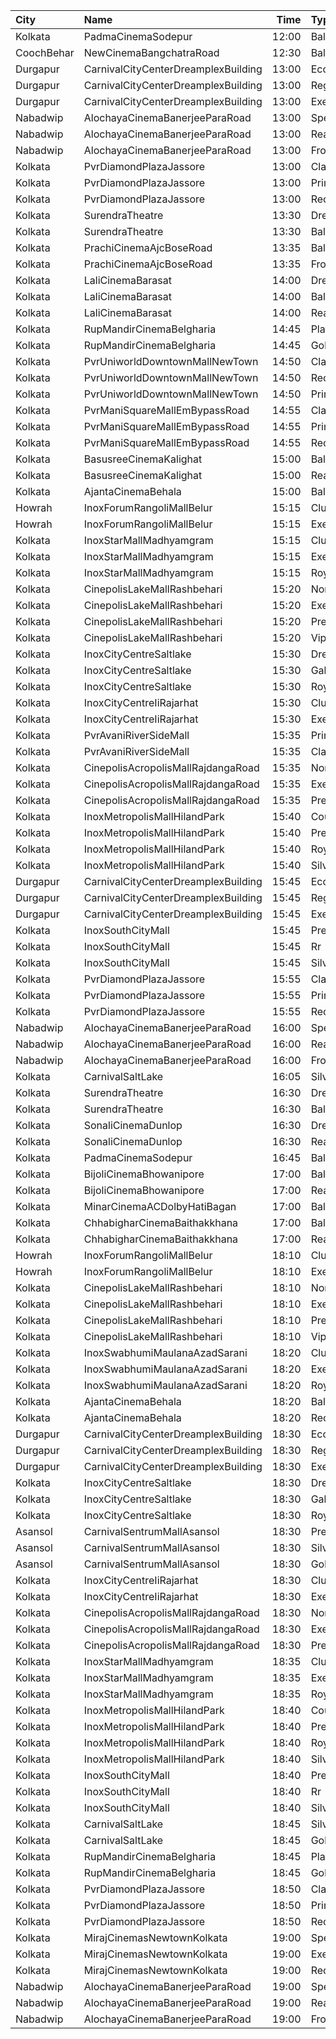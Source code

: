 | City       | Name                                |  Time | Type        | Price | Capacity | Booked |
| :--------- | :---------------------------------- | ----: | :---------- | ----: | -------: | -----: |
| Kolkata    | PadmaCinemaSodepur                  | 12:00 | Balcony     |   70₹ |       38 |      0 |
| CoochBehar | NewCinemaBangchatraRoad             | 12:30 | Balcony     |  100₹ |       73 |     51 |
| Durgapur   | CarnivalCityCenterDreamplexBuilding | 13:00 | Economy     |   50₹ |       34 |     18 |
| Durgapur   | CarnivalCityCenterDreamplexBuilding | 13:00 | Regular     |   89₹ |       65 |     32 |
| Durgapur   | CarnivalCityCenterDreamplexBuilding | 13:00 | Executive   |   99₹ |      168 |     84 |
| Nabadwip   | AlochayaCinemaBanerjeeParaRoad      | 13:00 | Special     |   50₹ |      107 |     65 |
| Nabadwip   | AlochayaCinemaBanerjeeParaRoad      | 13:00 | RearStall   |   40₹ |      252 |     68 |
| Nabadwip   | AlochayaCinemaBanerjeeParaRoad      | 13:00 | FrontStall  |   40₹ |      196 |    196 |
| Kolkata    | PvrDiamondPlazaJassore              | 13:00 | Classic     |  112₹ |      137 |      2 |
| Kolkata    | PvrDiamondPlazaJassore              | 13:00 | Prime       |  190₹ |        5 |      0 |
| Kolkata    | PvrDiamondPlazaJassore              | 13:00 | Recliner    |  360₹ |        5 |      0 |
| Kolkata    | SurendraTheatre                     | 13:30 | DressCircle |  110₹ |       24 |      4 |
| Kolkata    | SurendraTheatre                     | 13:30 | Balcony     |   50₹ |       46 |      0 |
| Kolkata    | PrachiCinemaAjcBoseRoad             | 13:35 | Balcony     |  150₹ |      177 |    156 |
| Kolkata    | PrachiCinemaAjcBoseRoad             | 13:35 | FrontStall  |  100₹ |      306 |    273 |
| Kolkata    | LaliCinemaBarasat                   | 14:00 | DressCircle |  100₹ |       22 |     16 |
| Kolkata    | LaliCinemaBarasat                   | 14:00 | Balcony     |   70₹ |      169 |    142 |
| Kolkata    | LaliCinemaBarasat                   | 14:00 | RearStall   |   50₹ |      270 |    216 |
| Kolkata    | RupMandirCinemaBelgharia            | 14:45 | Platinum    |  100₹ |       48 |     24 |
| Kolkata    | RupMandirCinemaBelgharia            | 14:45 | Gold        |   80₹ |      102 |     67 |
| Kolkata    | PvrUniworldDowntownMallNewTown      | 14:50 | Classic     |  112₹ |       24 |      0 |
| Kolkata    | PvrUniworldDowntownMallNewTown      | 14:50 | Recliner    |  370₹ |        3 |      0 |
| Kolkata    | PvrUniworldDowntownMallNewTown      | 14:50 | Prime       |  180₹ |       78 |      3 |
| Kolkata    | PvrManiSquareMallEmBypassRoad       | 14:55 | Classic     |  150₹ |       40 |      0 |
| Kolkata    | PvrManiSquareMallEmBypassRoad       | 14:55 | Prime       |  150₹ |       86 |      6 |
| Kolkata    | PvrManiSquareMallEmBypassRoad       | 14:55 | Recliner    |  460₹ |        7 |      0 |
| Kolkata    | BasusreeCinemaKalighat              | 15:00 | Balcony     |  100₹ |      320 |    245 |
| Kolkata    | BasusreeCinemaKalighat              | 15:00 | RearStall   |   70₹ |      700 |    499 |
| Kolkata    | AjantaCinemaBehala                  | 15:00 | Balcony     |  150₹ |      106 |     84 |
| Howrah     | InoxForumRangoliMallBelur           | 15:15 | Club        |  150₹ |       48 |      0 |
| Howrah     | InoxForumRangoliMallBelur           | 15:15 | Executive   |  150₹ |       33 |      0 |
| Kolkata    | InoxStarMallMadhyamgram             | 15:15 | Club        |  140₹ |       40 |      0 |
| Kolkata    | InoxStarMallMadhyamgram             | 15:15 | Executive   |  140₹ |       15 |      0 |
| Kolkata    | InoxStarMallMadhyamgram             | 15:15 | Royal       |  180₹ |       32 |      0 |
| Kolkata    | CinepolisLakeMallRashbehari         | 15:20 | Normal      |  150₹ |       20 |      0 |
| Kolkata    | CinepolisLakeMallRashbehari         | 15:20 | Executive   |  150₹ |       95 |     12 |
| Kolkata    | CinepolisLakeMallRashbehari         | 15:20 | Premium     |  150₹ |       20 |      6 |
| Kolkata    | CinepolisLakeMallRashbehari         | 15:20 | Vip         |  300₹ |        6 |      0 |
| Kolkata    | InoxCityCentreSaltlake              | 15:30 | DressCircle |  150₹ |       83 |      0 |
| Kolkata    | InoxCityCentreSaltlake              | 15:30 | Galleria    |  150₹ |       38 |      0 |
| Kolkata    | InoxCityCentreSaltlake              | 15:30 | Royale      |  150₹ |       14 |      0 |
| Kolkata    | InoxCityCentreIiRajarhat            | 15:30 | Club        |  140₹ |      107 |      0 |
| Kolkata    | InoxCityCentreIiRajarhat            | 15:30 | Executive   |  140₹ |       21 |      0 |
| Kolkata    | PvrAvaniRiverSideMall               | 15:35 | Prime       |  270₹ |        6 |      3 |
| Kolkata    | PvrAvaniRiverSideMall               | 15:35 | Classic     |  220₹ |      100 |     19 |
| Kolkata    | CinepolisAcropolisMallRajdangaRoad  | 15:35 | Normal      |  150₹ |       21 |      0 |
| Kolkata    | CinepolisAcropolisMallRajdangaRoad  | 15:35 | Executive   |  150₹ |       67 |      2 |
| Kolkata    | CinepolisAcropolisMallRajdangaRoad  | 15:35 | Premium     |  150₹ |       37 |     21 |
| Kolkata    | InoxMetropolisMallHilandPark        | 15:40 | CoupleSeats |  140₹ |        6 |      0 |
| Kolkata    | InoxMetropolisMallHilandPark        | 15:40 | Premier     |  140₹ |       26 |      0 |
| Kolkata    | InoxMetropolisMallHilandPark        | 15:40 | Royal       |  240₹ |        5 |      0 |
| Kolkata    | InoxMetropolisMallHilandPark        | 15:40 | Silver      |  140₹ |       75 |      0 |
| Durgapur   | CarnivalCityCenterDreamplexBuilding | 15:45 | Economy     |   50₹ |       44 |     23 |
| Durgapur   | CarnivalCityCenterDreamplexBuilding | 15:45 | Regular     |   89₹ |       70 |     35 |
| Durgapur   | CarnivalCityCenterDreamplexBuilding | 15:45 | Executive   |  110₹ |      219 |    114 |
| Kolkata    | InoxSouthCityMall                   | 15:45 | Premier     |  200₹ |       16 |      0 |
| Kolkata    | InoxSouthCityMall                   | 15:45 | Rr          |  330₹ |        5 |      0 |
| Kolkata    | InoxSouthCityMall                   | 15:45 | Silver      |  200₹ |       58 |      0 |
| Kolkata    | PvrDiamondPlazaJassore              | 15:55 | Classic     |  140₹ |      137 |    137 |
| Kolkata    | PvrDiamondPlazaJassore              | 15:55 | Prime       |  200₹ |        5 |      5 |
| Kolkata    | PvrDiamondPlazaJassore              | 15:55 | Recliner    |  360₹ |        5 |      3 |
| Nabadwip   | AlochayaCinemaBanerjeeParaRoad      | 16:00 | Special     |   50₹ |      107 |     65 |
| Nabadwip   | AlochayaCinemaBanerjeeParaRoad      | 16:00 | RearStall   |   40₹ |      252 |     68 |
| Nabadwip   | AlochayaCinemaBanerjeeParaRoad      | 16:00 | FrontStall  |   40₹ |      196 |    196 |
| Kolkata    | CarnivalSaltLake                    | 16:05 | Silver      |   99₹ |       95 |      9 |
| Kolkata    | SurendraTheatre                     | 16:30 | DressCircle |  110₹ |       24 |      4 |
| Kolkata    | SurendraTheatre                     | 16:30 | Balcony     |   50₹ |       46 |      0 |
| Kolkata    | SonaliCinemaDunlop                  | 16:30 | DressCircle |  100₹ |      290 |    220 |
| Kolkata    | SonaliCinemaDunlop                  | 16:30 | RearStall   |   60₹ |      936 |    901 |
| Kolkata    | PadmaCinemaSodepur                  | 16:45 | Balcony     |   70₹ |       38 |      0 |
| Kolkata    | BijoliCinemaBhowanipore             | 17:00 | Balcony     |  100₹ |      188 |    147 |
| Kolkata    | BijoliCinemaBhowanipore             | 17:00 | RearStall   |   80₹ |      614 |    306 |
| Kolkata    | MinarCinemaACDolbyHatiBagan         | 17:00 | Balcony     |  150₹ |      274 |    193 |
| Kolkata    | ChhabigharCinemaBaithakkhana        | 17:00 | Balcony     |   80₹ |      144 |    112 |
| Kolkata    | ChhabigharCinemaBaithakkhana        | 17:00 | RearStall   |   60₹ |      502 |    281 |
| Howrah     | InoxForumRangoliMallBelur           | 18:10 | Club        |  150₹ |       70 |      0 |
| Howrah     | InoxForumRangoliMallBelur           | 18:10 | Executive   |  150₹ |       35 |      0 |
| Kolkata    | CinepolisLakeMallRashbehari         | 18:10 | Normal      |  150₹ |       20 |      3 |
| Kolkata    | CinepolisLakeMallRashbehari         | 18:10 | Executive   |  150₹ |       95 |      4 |
| Kolkata    | CinepolisLakeMallRashbehari         | 18:10 | Premium     |  150₹ |       20 |      6 |
| Kolkata    | CinepolisLakeMallRashbehari         | 18:10 | Vip         |  300₹ |        6 |      0 |
| Kolkata    | InoxSwabhumiMaulanaAzadSarani       | 18:20 | Club        |  140₹ |       72 |      0 |
| Kolkata    | InoxSwabhumiMaulanaAzadSarani       | 18:20 | Executive   |  140₹ |       15 |      0 |
| Kolkata    | InoxSwabhumiMaulanaAzadSarani       | 18:20 | Royal       |  160₹ |        9 |      0 |
| Kolkata    | AjantaCinemaBehala                  | 18:20 | Balcony     |  150₹ |      213 |    153 |
| Kolkata    | AjantaCinemaBehala                  | 18:20 | Recliner    |  200₹ |       13 |      8 |
| Durgapur   | CarnivalCityCenterDreamplexBuilding | 18:30 | Economy     |   50₹ |       34 |     18 |
| Durgapur   | CarnivalCityCenterDreamplexBuilding | 18:30 | Regular     |   89₹ |       65 |     32 |
| Durgapur   | CarnivalCityCenterDreamplexBuilding | 18:30 | Executive   |  110₹ |      168 |     86 |
| Kolkata    | InoxCityCentreSaltlake              | 18:30 | DressCircle |  150₹ |       89 |      0 |
| Kolkata    | InoxCityCentreSaltlake              | 18:30 | Galleria    |  150₹ |       38 |      0 |
| Kolkata    | InoxCityCentreSaltlake              | 18:30 | Royale      |  150₹ |        5 |      0 |
| Asansol    | CarnivalSentrumMallAsansol          | 18:30 | Premium     |  110₹ |       31 |      0 |
| Asansol    | CarnivalSentrumMallAsansol          | 18:30 | Silver      |  110₹ |       75 |      0 |
| Asansol    | CarnivalSentrumMallAsansol          | 18:30 | Gold        |  110₹ |       22 |      0 |
| Kolkata    | InoxCityCentreIiRajarhat            | 18:30 | Club        |  140₹ |      107 |      0 |
| Kolkata    | InoxCityCentreIiRajarhat            | 18:30 | Executive   |  140₹ |       21 |      0 |
| Kolkata    | CinepolisAcropolisMallRajdangaRoad  | 18:30 | Normal      |  150₹ |       21 |      0 |
| Kolkata    | CinepolisAcropolisMallRajdangaRoad  | 18:30 | Executive   |  150₹ |       67 |      3 |
| Kolkata    | CinepolisAcropolisMallRajdangaRoad  | 18:30 | Premium     |  150₹ |       37 |      3 |
| Kolkata    | InoxStarMallMadhyamgram             | 18:35 | Club        |  140₹ |       37 |      0 |
| Kolkata    | InoxStarMallMadhyamgram             | 18:35 | Executive   |  140₹ |       16 |      0 |
| Kolkata    | InoxStarMallMadhyamgram             | 18:35 | Royal       |  180₹ |       28 |      0 |
| Kolkata    | InoxMetropolisMallHilandPark        | 18:40 | CoupleSeats |  140₹ |        6 |      0 |
| Kolkata    | InoxMetropolisMallHilandPark        | 18:40 | Premier     |  140₹ |       26 |      0 |
| Kolkata    | InoxMetropolisMallHilandPark        | 18:40 | Royal       |  240₹ |       10 |      0 |
| Kolkata    | InoxMetropolisMallHilandPark        | 18:40 | Silver      |  140₹ |       58 |      0 |
| Kolkata    | InoxSouthCityMall                   | 18:40 | Premier     |  200₹ |       16 |      0 |
| Kolkata    | InoxSouthCityMall                   | 18:40 | Rr          |  330₹ |        4 |      0 |
| Kolkata    | InoxSouthCityMall                   | 18:40 | Silver      |  200₹ |       71 |      0 |
| Kolkata    | CarnivalSaltLake                    | 18:45 | Silver      |   99₹ |      103 |      9 |
| Kolkata    | CarnivalSaltLake                    | 18:45 | Gold        |  150₹ |        5 |      0 |
| Kolkata    | RupMandirCinemaBelgharia            | 18:45 | Platinum    |  100₹ |       48 |     24 |
| Kolkata    | RupMandirCinemaBelgharia            | 18:45 | Gold        |   80₹ |      102 |     67 |
| Kolkata    | PvrDiamondPlazaJassore              | 18:50 | Classic     |  112₹ |      137 |    107 |
| Kolkata    | PvrDiamondPlazaJassore              | 18:50 | Prime       |  200₹ |        5 |      5 |
| Kolkata    | PvrDiamondPlazaJassore              | 18:50 | Recliner    |  360₹ |        5 |      0 |
| Kolkata    | MirajCinemasNewtownKolkata          | 19:00 | Special     |  150₹ |       56 |     28 |
| Kolkata    | MirajCinemasNewtownKolkata          | 19:00 | Executive   |  170₹ |       78 |     39 |
| Kolkata    | MirajCinemasNewtownKolkata          | 19:00 | Recliner    |  300₹ |       22 |     12 |
| Nabadwip   | AlochayaCinemaBanerjeeParaRoad      | 19:00 | Special     |   50₹ |      107 |     65 |
| Nabadwip   | AlochayaCinemaBanerjeeParaRoad      | 19:00 | RearStall   |   40₹ |      252 |     68 |
| Nabadwip   | AlochayaCinemaBanerjeeParaRoad      | 19:00 | FrontStall  |   40₹ |      196 |    196 |